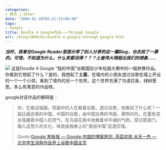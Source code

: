 ```yaml
---
categories:
- 黑犬 | Other
date: "2009-01-16T02:21:51+08:00"
tags:
- Google
title: Doodle 4 Google作品———Through Google
url: /blog/2009/01/doodle-4-google-through-google.html
---
```

***当时，我曾在Google Reader里面分享了别人分享的这一篇Blog，也去投了一票的。可惜，不知道为什么，什么奖都没得？？？土啬伟大得超出我们的想象&#8230;&#8230;***

![][1] 
这是Doodle 4 Google “我的中国”谷歌国际少年绘画大赛中的一幅参赛作品。你看到它想起了什么？是的，我想起了**土啬**。在墙内的小朋友透过谷歌在墙上开设的一个一个小洞，看到了墙外的另一个世界。这个世界充满了鸟语花香，绿树葱葱。多么有寓意的作品呀。
<!--more-->
google对该作品的解释是：

> 你，在看这幅画，而画中的人在看着谷歌。透过谷歌，他看到了什么呢？一副比画还美的中国。中国的谷歌，由中国古典的书画，建筑衬托。在墨色深处隐藏着中国人的灵气，在鸟语花香中发散着中华魂的气韵。穿过那扇门，融入这悠久的文化，味尝由我奉上的&#8221;美丽中国&#8221;这道珍馐。</p>
*Quote:*[Google 黑板报 &#8212; Google 中国的博客网志: 菡萏初现 水天一色 &#8212; 北京学生涂鸦作品登上谷歌中国主页][2]

 [1]: /images/Google-wall.jpg
 [2]: http://googlechinablog.com/2009/01/blog-post_15.html